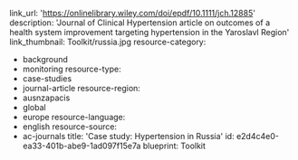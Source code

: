 link_url: 'https://onlinelibrary.wiley.com/doi/epdf/10.1111/jch.12885'
description: 'Journal of Clinical Hypertension article on outcomes of a health system improvement targeting hypertension  in the Yaroslavl Region'
link_thumbnail: Toolkit/russia.jpg
resource-category:
  - background
  - monitoring
resource-type:
  - case-studies
  - journal-article
resource-region:
  - ausnzapacis
  - global
  - europe
resource-language:
  - english
resource-source:
  - ac-journals
title: 'Case study: Hypertension in Russia'
id: e2d4c4e0-ea33-401b-abe9-1ad097f15e7a
blueprint: Toolkit
